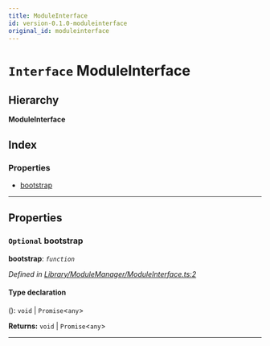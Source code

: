 ```yaml
---
title: ModuleInterface
id: version-0.1.0-moduleinterface
original_id: moduleinterface
---
```


# `Interface` ModuleInterface

## Hierarchy

**ModuleInterface**

## Index

### Properties

* [bootstrap](moduleinterface#bootstrap)

---

## Properties

<a id="bootstrap"></a>

### `Optional` bootstrap

**bootstrap**: *`function`*

*Defined in [Library/ModuleManager/ModuleInterface.ts:2](https://github.com/SpoonX/stix/blob/60b6862/src/Library/ModuleManager/ModuleInterface.ts#L2)*

#### Type declaration
():  `void` &#124; `Promise`<`any`>

**Returns:**  `void` &#124; `Promise`<`any`>

___

